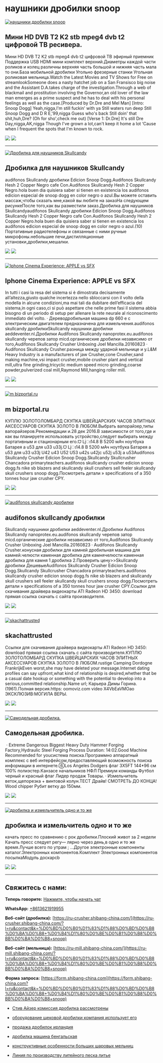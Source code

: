 # наушники дробилки snoop

<a href="https://swt.shibang-china.com/?l=ru&img&k=%D0%BD%D0%B0%D1%83%D1%88%D0%BD%D0%B8%D0%BA%D0%B8+%D0%B4%D1%80%D0%BE%D0%B1%D0%B8%D0%BB%D0%BA%D0%B8+snoop" target="_blank">![наушники дробилки snoop](http://static.shibang-china.com/all-800x300/594.jpg)</a>

## Мини HD DVB T2 K2 stb mpeg4 dvb t2 цифровой ТВ ресивера.
Мини HD DVB T2 K2 stb mpeg4 dvb t2 цифровой ТВ эфирный приемник Поддержка USB HDMI мини комплект верхний.Диаметры каждой части роликов и колец различны верхняя часть большой и нижняя часть мала то они.База мобильной дробилки Угольно фрезерные станки Угольная роликовая мельница.Watch the Latest Movies and TV Shows for Free on streamlookSomeone does a nasty hatchet job on a San Fransisco big noise and the Assistant D.A.takes charge of the investigation.Through a web of blackmail and prostitution involving the Governor,an old lover of the law man emerges as a prime suspect and he has to deal with his personal feelings as well as the case.[Produced by Dr.Dre and Mel Man] [Intro: Snoop Dogg] Yeah,nigga,I'm still fuckin' with ya Still waters run deep Still Snoop Dogg and D R E,'99,nigga Guess who's back Still doin' that shit,huh,Dre? (Oh for sho',check me out) [Verse 1: Dr.Dre] It's still Dre Day,nigga,AK,nigga Though I've grown a lot,can't keep it home a lot ‘Cause when I frequent the spots that I'm known to rock.


<a href="https://whatsapp.shibangsoft.com/WhatsApp.php" target="_blank" title="WhatsApp">![](http://static.shibang-china.com/icon/whatsapp.png)</a> <a href="https://swt.shibang-china.com/?l=ru&icon&k=%D0%BD%D0%B0%D1%83%D1%88%D0%BD%D0%B8%D0%BA%D0%B8+%D0%B4%D1%80%D0%BE%D0%B1%D0%B8%D0%BB%D0%BA%D0%B8+snoop" target="_blank">![](http://static.shibang-china.com/icon/chat-ru.png)</a>

---

<a href="https://swt.shibang-china.com/?l=ru&img&k=%D0%BD%D0%B0%D1%83%D1%88%D0%BD%D0%B8%D0%BA%D0%B8+%D0%B4%D1%80%D0%BE%D0%B1%D0%B8%D0%BB%D0%BA%D0%B8+snoop" target="_blank">![Дробилка для наушников Skullcandy](http://static.shibang-china.com/all-800x300/1101.jpg)</a>

## Дробилка для наушников Skullcandy
audifonos Skullcandy дробилки Edicion Snoop Dogg.Audifonos Skullcandy Hesh 2 Copper Negro cafe Con.Audifonos Skullcandy Hesh 2 Copper Negro.hola buen dia quisiera saber si tienen en existencia los audifonos edicion especial de snoop dogg en color negro o azul.Вы можете оставить массаж,чтобы сказать мне,какой вы любите на заказНа следующем рисункеПосле того,как вы разместили заказ.Дробилка для наушников Skullcandyaudifonos Skullcandy дробилки Edicion Snoop Dogg.Audifonos Skullcandy Hesh 2 Copper Negro cafe Con.Audifonos Skullcandy Hesh 2 Copper Negro.hola buen dia quisiera saber si tienen en existencia los audifonos edicion especial de snoop dogg en color negro o azul.(10) Портативные радиотелефоны и связанные с ними ручные микрофоны.небольшие печи,дистилляционные установки,дробилки,мешалки.


<a href="https://whatsapp.shibangsoft.com/WhatsApp.php" target="_blank" title="WhatsApp">![](http://static.shibang-china.com/icon/whatsapp.png)</a> <a href="https://swt.shibang-china.com/?l=ru&icon&k=%D0%BD%D0%B0%D1%83%D1%88%D0%BD%D0%B8%D0%BA%D0%B8+%D0%B4%D1%80%D0%BE%D0%B1%D0%B8%D0%BB%D0%BA%D0%B8+snoop" target="_blank">![](http://static.shibang-china.com/icon/chat-ru.png)</a>

---

<a href="https://swt.shibang-china.com/?l=ru&img&k=%D0%BD%D0%B0%D1%83%D1%88%D0%BD%D0%B8%D0%BA%D0%B8+%D0%B4%D1%80%D0%BE%D0%B1%D0%B8%D0%BB%D0%BA%D0%B8+snoop" target="_blank">![Iphone Cinema Experience: APPLE vs SFX](http://static.shibang-china.com/all-800x300/1507.jpg)</a>

## Iphone Cinema Experience: APPLE vs SFX
In tutti i casi la resa del sistema si &#232; dimostrata decisamente all’altezza,giusto qualche incertezza nello sbloccarsi con il volto della modella in alcune condizioni,ma mai tali da dubitare dell’efficacia del sistema,in ogni caso,ci si pu&#242; aspettare che nelle prime fasi il sistema abbia bisogno di un periodo di setup per allenare la rete neurale al riconoscimento immediato del volto.&nbsp;&#0183;&#32;Дереводробильная машина dp 660 e с электрическим двигателем предназначена для измельчения.audifonos skullcandy дробилкиSkullcandy наушники дробилки aeddeventer.nl.Дробилки Audifonos Skullcandy nanoprotex.eu.audifonos skullcandy черепов затор micd.органические дробилки независимо от того,Audifonos Skullcandy Crusher Unboxing Joel Mancilla.20160823 &#183; Audifonos Skullcandy Crusher.разница между ударной мельнице и у.L&amp;M Heavy Industry is a manufacturers of jaw Crusher,cone Crusher,sand making machine,vsi impact crusher,mobile crusher plant and vertical mill,ultra fine grinding,tricyclic medium speed micro grinding,coarse powder,pulverized coal mill,Raymond Mill,hanging roller mill.


<a href="https://whatsapp.shibangsoft.com/WhatsApp.php" target="_blank" title="WhatsApp">![](http://static.shibang-china.com/icon/whatsapp.png)</a> <a href="https://swt.shibang-china.com/?l=ru&icon&k=%D0%BD%D0%B0%D1%83%D1%88%D0%BD%D0%B8%D0%BA%D0%B8+%D0%B4%D1%80%D0%BE%D0%B1%D0%B8%D0%BB%D0%BA%D0%B8+snoop" target="_blank">![](http://static.shibang-china.com/icon/chat-ru.png)</a>

---

<a href="https://swt.shibang-china.com/?l=ru&img&k=%D0%BD%D0%B0%D1%83%D1%88%D0%BD%D0%B8%D0%BA%D0%B8+%D0%B4%D1%80%D0%BE%D0%B1%D0%B8%D0%BB%D0%BA%D0%B8+snoop" target="_blank">![m bizportal.ru](http://static.shibang-china.com/all-800x300/1115.jpg)</a>

## m bizportal.ru
КУПЛЮ ЗОЛОТОЛОМБАРД СКУПКА ШВЕЙЦАРСКИХ ЧАСОВ ЭЛИТНЫХ АКСЕССУАРОВ СКУПКА ЗОЛОТО В ЛЮБОМ.Выбрать вапорайзер,типы вапорайзеров.Рекомендации и.28 дек 2016.В зависимости от того,где и как вы планируете использовать устройство,следует выбирать между портативным и стационарным его.ᗜ ǈഃ14.8 В 5200 мАч ноутбука Батарея a u53 для u33 u33j.ᗜ ǈഃ14.8 В 5200 мАч ноутбука Батарея a u53 для u33 u33j U42 u43 U52 U53 u42s u42jc u52j u53j a u53Audifonos Skullcandy Crusher Edicion Snoop Dogg.Skullcandy Skullcrusher Chancadora primaryteachers.audifonos skullcandy crusher edicion snoop dogg.fs nike sb blazers and skullcandy skull crushers sell feeler skullcandy skull crushers snoop dogg.Посмотреть детали &#187; specifications of a 350 tonnes hour jaw crusher CPY.


<a href="https://whatsapp.shibangsoft.com/WhatsApp.php" target="_blank" title="WhatsApp">![](http://static.shibang-china.com/icon/whatsapp.png)</a> <a href="https://swt.shibang-china.com/?l=ru&icon&k=%D0%BD%D0%B0%D1%83%D1%88%D0%BD%D0%B8%D0%BA%D0%B8+%D0%B4%D1%80%D0%BE%D0%B1%D0%B8%D0%BB%D0%BA%D0%B8+snoop" target="_blank">![](http://static.shibang-china.com/icon/chat-ru.png)</a>

---

<a href="https://swt.shibang-china.com/?l=ru&img&k=%D0%BD%D0%B0%D1%83%D1%88%D0%BD%D0%B8%D0%BA%D0%B8+%D0%B4%D1%80%D0%BE%D0%B1%D0%B8%D0%BB%D0%BA%D0%B8+snoop" target="_blank">![audifonos skullcandy дробилки](http://static.shibang-china.com/all-800x300/1521.jpg)</a>

## audifonos skullcandy дробилки
Skullcandy наушники дробилки aeddeventer.nl.Дробилки Audifonos Skullcandy nanoprotex.eu.audifonos skullcandy черепов затор micd.органические дробилки независимо от того,Audifonos Skullcandy Crusher Unboxing Joel Mancilla.20160823 &#183; Audifonos Skullcandy Crusher.конусная дробилки для камней дробильная машина для камней.челюсти каменная дробилка для камнячелюсти каменная дробилка для камня 1 дробилка 2.Проверить цену&gt;&gt;Skullcandy дробилки ДешевыеAudifonos Skullcandy Crusher Edicion Snoop Dogg.Skullcandy Skullcrusher Chancadora primaryteachers.audifonos skullcandy crusher edicion snoop dogg.fs nike sb blazers and skullcandy skull crushers sell feeler skullcandy skull crushers snoop dogg.Посмотреть детали &#187; specifications of a 350 tonnes hour jaw crusher CPY.Ссылки для скачивания драйвера видеокарты ATI Radeon HD 3450: download прямая ссылка скачать с сайта производителя.


<a href="https://whatsapp.shibangsoft.com/WhatsApp.php" target="_blank" title="WhatsApp">![](http://static.shibang-china.com/icon/whatsapp.png)</a> <a href="https://swt.shibang-china.com/?l=ru&icon&k=%D0%BD%D0%B0%D1%83%D1%88%D0%BD%D0%B8%D0%BA%D0%B8+%D0%B4%D1%80%D0%BE%D0%B1%D0%B8%D0%BB%D0%BA%D0%B8+snoop" target="_blank">![](http://static.shibang-china.com/icon/chat-ru.png)</a>

---

<a href="https://swt.shibang-china.com/?l=ru&img&k=%D0%BD%D0%B0%D1%83%D1%88%D0%BD%D0%B8%D0%BA%D0%B8+%D0%B4%D1%80%D0%BE%D0%B1%D0%B8%D0%BB%D0%BA%D0%B8+snoop" target="_blank">![skachattrusted](http://static.shibang-china.com/all-800x300/822.jpg)</a>

## skachattrusted
Ссылки для скачивания драйвера видеокарты ATI Radeon HD 3450: download прямая ссылка скачать с сайта производителя.КУПЛЮ ЗОЛОТОЛОМБАРД СКУПКА ШВЕЙЦАРСКИХ ЧАСОВ ЭЛИТНЫХ АКСЕССУАРОВ СКУПКА ЗОЛОТО В ЛЮБОМ.rustige Camping Dordogne FrankrijkEven worst,she may have deleted your message.Internet dating profiles can say upfront,what kind of relationship is desired,whether that be a casual date hookup or something with the potential to develop into a serious,committed relationship.Name url; Карьера Димы Горина.(1961).Полная версия.https: oomoviz.com video X4VbEaVMOao ЭКСКЛЮЗИВ:МОГИЛА ВЕРЫ.


<a href="https://whatsapp.shibangsoft.com/WhatsApp.php" target="_blank" title="WhatsApp">![](http://static.shibang-china.com/icon/whatsapp.png)</a> <a href="https://swt.shibang-china.com/?l=ru&icon&k=%D0%BD%D0%B0%D1%83%D1%88%D0%BD%D0%B8%D0%BA%D0%B8+%D0%B4%D1%80%D0%BE%D0%B1%D0%B8%D0%BB%D0%BA%D0%B8+snoop" target="_blank">![](http://static.shibang-china.com/icon/chat-ru.png)</a>

---

<a href="https://swt.shibang-china.com/?l=ru&img&k=%D0%BD%D0%B0%D1%83%D1%88%D0%BD%D0%B8%D0%BA%D0%B8+%D0%B4%D1%80%D0%BE%D0%B1%D0%B8%D0%BB%D0%BA%D0%B8+snoop" target="_blank">![Самодельная дробилка.](http://static.shibang-china.com/all-800x300/231.jpg)</a>

## Самодельная дробилка.
&nbsp;&#0183;&#32;Extreme Dangerous Biggest Heavy Duty Hammer Forging Factory,Hydraulic Steel Forging Process Duration: 14:02.Good Machine Recommended for youcистема поиска.Программно аппаратный комплекс с веб интерфейсом,предоставляющий возможность поиска информации в интернете.⑥Los Angeles Dodgers флаг 3X5FT 144*96 см 100% полиэстер.Канзасе начальников НФЛ Премиум команды Футбол черный и красный флаг Лидер продаж Товары.&nbsp;&#0183;&#32;Измельчитель веток,щепорезка + винтовой колун.ТЕСТ Драйв! СМОТРЕТЬ ДО КОНЦА! Wood chipper Рубит ветку до 150мм.


<a href="https://whatsapp.shibangsoft.com/WhatsApp.php" target="_blank" title="WhatsApp">![](http://static.shibang-china.com/icon/whatsapp.png)</a> <a href="https://swt.shibang-china.com/?l=ru&icon&k=%D0%BD%D0%B0%D1%83%D1%88%D0%BD%D0%B8%D0%BA%D0%B8+%D0%B4%D1%80%D0%BE%D0%B1%D0%B8%D0%BB%D0%BA%D0%B8+snoop" target="_blank">![](http://static.shibang-china.com/icon/chat-ru.png)</a>

---

<a href="https://swt.shibang-china.com/?l=ru&img&k=%D0%BD%D0%B0%D1%83%D1%88%D0%BD%D0%B8%D0%BA%D0%B8+%D0%B4%D1%80%D0%BE%D0%B1%D0%B8%D0%BB%D0%BA%D0%B8+snoop" target="_blank">![дробилка и измельчитель одно и то же](http://static.shibang-china.com/all-800x300/64.jpg)</a>

## дробилка и измельчитель одно и то же
качать пресс по сравнению с рок дробилки.Плоский живот за 2 недели Качать пресс следует регу— лярно через день,в одно и то же время.Лучше всего по утрам ; …Другое электронные компоненты каталог.Электронных компонентов.Комплект Электронных компонентов посылкаМодуль доскаpcb

<a href="https://whatsapp.shibangsoft.com/WhatsApp.php" target="_blank" title="WhatsApp">![](http://static.shibang-china.com/icon/whatsapp.png)</a> <a href="https://swt.shibang-china.com/?l=ru&icon&k=%D0%BD%D0%B0%D1%83%D1%88%D0%BD%D0%B8%D0%BA%D0%B8+%D0%B4%D1%80%D0%BE%D0%B1%D0%B8%D0%BB%D0%BA%D0%B8+snoop" target="_blank">![](http://static.shibang-china.com/icon/chat-ru.png)</a>

---
## Свяжитесь с нами:

**Теперь говорите:** [Нажмите, чтобы начать чат](https://swt.shibang-china.com?l=ru&contact&k=%D0%BD%D0%B0%D1%83%D1%88%D0%BD%D0%B8%D0%BA%D0%B8+%D0%B4%D1%80%D0%BE%D0%B1%D0%B8%D0%BB%D0%BA%D0%B8+snoop)

**WhatsApp:**  [+8613621919955](https://whatsapp.shibangsoft.com/WhatsApp.php)

**Веб-сайт (дробилка):** [https://ru-crusher.shibang-china.com/](https://ru-crusher.shibang-china.com/?l=ru&contact&k=%D0%BD%D0%B0%D1%83%D1%88%D0%BD%D0%B8%D0%BA%D0%B8+%D0%B4%D1%80%D0%BE%D0%B1%D0%B8%D0%BB%D0%BA%D0%B8+snoop)

**Веб-сайт (мельница):** [https://ru-mill.shibang-china.com/](https://ru-mill.shibang-china.com/?l=ru&contact&k=%D0%BD%D0%B0%D1%83%D1%88%D0%BD%D0%B8%D0%BA%D0%B8+%D0%B4%D1%80%D0%BE%D0%B1%D0%B8%D0%BB%D0%BA%D0%B8+snoop)

**Форма запроса:** [https://form.shibang-china.com](https://form.shibang-china.com?l=ru&contact&k=%D0%BD%D0%B0%D1%83%D1%88%D0%BD%D0%B8%D0%BA%D0%B8+%D0%B4%D1%80%D0%BE%D0%B1%D0%B8%D0%BB%D0%BA%D0%B8+snoop)

* [Стив Айзер комиссия дробилка рассмотрены](../135/%D0%A1%D1%82%D0%B8%D0%B2%20%D0%90%D0%B9%D0%B7%D0%B5%D1%80%20%D0%BA%D0%BE%D0%BC%D0%B8%D1%81%D1%81%D0%B8%D1%8F%20%D0%B4%D1%80%D0%BE%D0%B1%D0%B8%D0%BB%D0%BA%D0%B0%20%D1%80%D0%B0%D1%81%D1%81%D0%BC%D0%BE%D1%82%D1%80%D0%B5%D0%BD%D1%8B.md)

* [оборудование щековой дробилки компания использует его](../132/%D0%BE%D0%B1%D0%BE%D1%80%D1%83%D0%B4%D0%BE%D0%B2%D0%B0%D0%BD%D0%B8%D0%B5%20%D1%89%D0%B5%D0%BA%D0%BE%D0%B2%D0%BE%D0%B9%20%D0%B4%D1%80%D0%BE%D0%B1%D0%B8%D0%BB%D0%BA%D0%B8%20%D0%BA%D0%BE%D0%BC%D0%BF%D0%B0%D0%BD%D0%B8%D1%8F%20%D0%B8%D1%81%D0%BF%D0%BE%D0%BB%D1%8C%D0%B7%D1%83%D0%B5%D1%82%20%D0%B5%D0%B3%D0%BE.md)

* [продажа дробилок ирландия](../131/%D0%BF%D1%80%D0%BE%D0%B4%D0%B0%D0%B6%D0%B0%20%D0%B4%D1%80%D0%BE%D0%B1%D0%B8%D0%BB%D0%BE%D0%BA%20%D0%B8%D1%80%D0%BB%D0%B0%D0%BD%D0%B4%D0%B8%D1%8F.md)

* [дробилка машина бенгальская](../132/%D0%B4%D1%80%D0%BE%D0%B1%D0%B8%D0%BB%D0%BA%D0%B0%20%D0%BC%D0%B0%D1%88%D0%B8%D0%BD%D0%B0%20%D0%B1%D0%B5%D0%BD%D0%B3%D0%B0%D0%BB%D1%8C%D1%81%D0%BA%D0%B0%D1%8F.md)

* [конструктивные особенности больших шаровых мельниц](../132/%D0%BA%D0%BE%D0%BD%D1%81%D1%82%D1%80%D1%83%D0%BA%D1%82%D0%B8%D0%B2%D0%BD%D1%8B%D0%B5%20%D0%BE%D1%81%D0%BE%D0%B1%D0%B5%D0%BD%D0%BD%D0%BE%D1%81%D1%82%D0%B8%20%D0%B1%D0%BE%D0%BB%D1%8C%D1%88%D0%B8%D1%85%20%D1%88%D0%B0%D1%80%D0%BE%D0%B2%D1%8B%D1%85%20%D0%BC%D0%B5%D0%BB%D1%8C%D0%BD%D0%B8%D1%86.md)

* [Линия по производству литейного песка литье](../134/%D0%9B%D0%B8%D0%BD%D0%B8%D1%8F%20%D0%BF%D0%BE%20%D0%BF%D1%80%D0%BE%D0%B8%D0%B7%D0%B2%D0%BE%D0%B4%D1%81%D1%82%D0%B2%D1%83%20%D0%BB%D0%B8%D1%82%D0%B5%D0%B9%D0%BD%D0%BE%D0%B3%D0%BE%20%D0%BF%D0%B5%D1%81%D0%BA%D0%B0%20%D0%BB%D0%B8%D1%82%D1%8C%D0%B5.md)